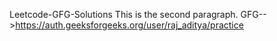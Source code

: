 Leetcode-GFG-Solutions
This is the second paragraph.
GFG-->https://auth.geeksforgeeks.org/user/raj_aditya/practice
